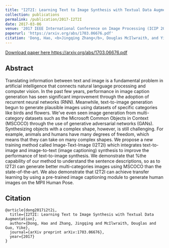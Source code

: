 ```yaml
---
title: "I2T2I: Learning Text to Image Synthesis with Textual Data Augmentation"
collection: publications
permalink: /publication/2017-I2T2I
date: 2017-03-06
venue: '2017 IEEE International Conference on Image Processing (ICIP 2017)'
paperurl: 'https://arxiv.org/abs/1703.06676.pdf'
citation: 'Dong, Hao, <b>Jingqing Zhang</b>, Douglas McIlwraith, and Yike Guo. "I2T2I: Learning Text to Image Synthesis with Textual Data Augmentation." arXiv preprint arXiv:1703.06676 (2017).'
---
```


[Download paper here <ins>https://arxiv.org/abs/1703.06676.pdf</ins>](https://arxiv.org/abs/1703.06676.pdf)

## Abstract
Translating information between text and image is a fundamental problem in artificial intelligence that connects natural language processing and computer vision. In the past few years, performance in image caption generation has seen significant improvement through the adoption of recurrent neural networks (RNN). Meanwhile, text-to-image generation begun to generate plausible images using datasets of specific categories like birds and flowers. We've even seen image generation from multi-category datasets such as the Microsoft Common Objects in Context (MSCOCO) through the use of generative adversarial networks (GANs). Synthesizing objects with a complex shape, however, is still challenging. For example, animals and humans have many degrees of freedom, which means that they can take on many complex shapes. We propose a new training method called Image-Text-Image (I2T2I) which integrates text-to-image and image-to-text (image captioning) synthesis to improve the performance of text-to-image synthesis. We demonstrate that %the capability of our method to understand the sentence descriptions, so as to I2T2I can generate better multi-categories images using MSCOCO than the state-of-the-art. We also demonstrate that I2T2I can achieve transfer learning by using a pre-trained image captioning module to generate human images on the MPII Human Pose.

## Citation
```
@article{dong2017i2t2i,
  title={I2T2I: Learning Text to Image Synthesis with Textual Data Augmentation},
  author={Dong, Hao and Zhang, Jingqing and McIlwraith, Douglas and Guo, Yike},
  journal={arXiv preprint arXiv:1703.06676},
  year={2017}
}
```
